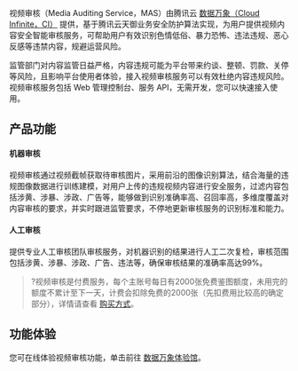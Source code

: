 视频审核（Media Auditing Service，MAS）由腾讯云 [数据万象（Cloud Infinite，CI）](https://cloud.tencent.com/document/product/460) 提供，基于腾讯云天御业务安全防护算法实现，为用户提供视频内容安全智能审核服务，可帮助用户有效识别色情低俗、暴力恐怖、违法违规、恶心反感等违禁内容，规避运营风险。

监管部门对内容监管日益严格，内容违规可能为平台带来约谈、整顿、罚款、关停等风险，且影响平台使用者体验，接入视频审核服务可以有效杜绝内容违规风险。视频审核服务包括 Web 管理控制台、服务 API，无需开发，您可以快速接入使用。

## 产品功能

#### 机器审核

视频审核通过视频截帧获取待审核图片，采用前沿的图像识别算法，结合海量的违规图像数据进行训练建模，对用户上传的违规视频内容进行安全服务，过滤内容包括涉黄、涉暴、涉政、广告等，能够做到识别准确率高、召回率高，多维度覆盖对内容审核的要求，并实时跟进监管要求，不停地更新审核服务的识别标准和能力。

#### 人工审核

提供专业人工审核团队审核服务，对机器识别的结果进行人工二次复检，审核范围包括涉黄、涉暴、涉政、广告、违法等，确保审核结果的准确率高达99%。

>?视频审核是付费服务，每个主账号每日有2000张免费鉴图额度，未用完的额度不累计至下一天，计费会扣除免费的2000张（先扣费用比较高的确定部分），详情请查看 [购买方式](https://cloud.tencent.com/document/product/1535/64360)。
>


## 功能体验

您可在线体验视频审核功能，单击前往 [数据万象体验馆](https://cloud.tencent.com/act/pro/ciExhibition)。
